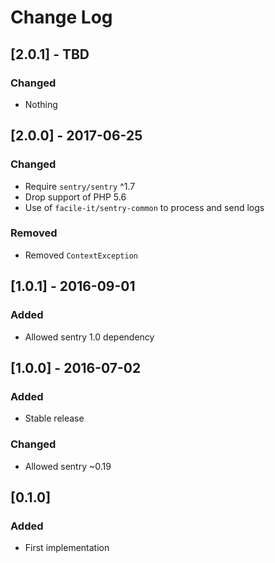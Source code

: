 # Change Log

## [2.0.1] - TBD
### Changed
- Nothing

## [2.0.0] - 2017-06-25
### Changed
- Require `sentry/sentry` ^1.7
- Drop support of PHP 5.6
- Use of `facile-it/sentry-common` to process and send logs

### Removed
- Removed `ContextException`

## [1.0.1] - 2016-09-01
### Added
- Allowed sentry 1.0 dependency

## [1.0.0] - 2016-07-02
### Added
- Stable release
### Changed
- Allowed sentry ~0.19

## [0.1.0]
### Added
- First implementation